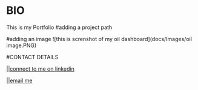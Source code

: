 # BIO
This is my Portfolio
#adding a project path


#adding an image
![this is screnshot of my oil dashboard](docs/Images/oil image.PNG)


#CONTACT DETAILS  

||[connect to me on linkedin](https://www.linkedin.com/in/titus-fadayini-1b75a2176/)  

||[email me](mailto:fiyinfadayini@gmail.com)
